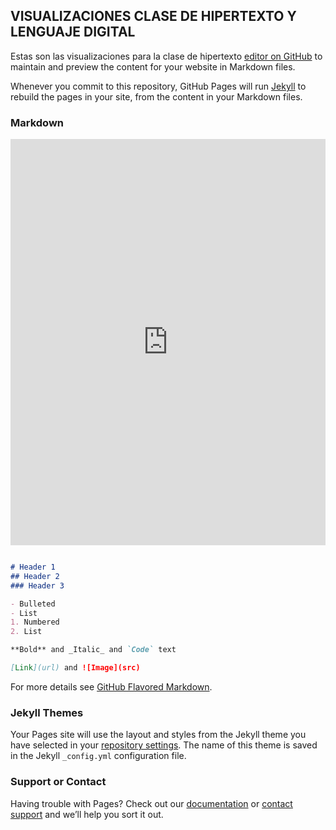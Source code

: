## VISUALIZACIONES CLASE DE HIPERTEXTO Y LENGUAJE DIGITAL 

Estas son las visualizaciones para la clase de hipertexto [editor on GitHub](https://github.com/paolatellez/Mireportaje/edit/master/README.md) to maintain and preview the content for your website in Markdown files.

Whenever you commit to this repository, GitHub Pages will run [Jekyll](https://jekyllrb.com/) to rebuild the pages in your site, from the content in your Markdown files.

### Markdown

<iframe src='https://cdn.knightlab.com/libs/timeline3/latest/embed/index.html?source=1DKV52nFj2vuv6DzDhOLA4qboBCq4BZ1Xsg_QPcHb0zQ&font=Default&lang=en&initial_zoom=2&height=650' width='100%' height='650' webkitallowfullscreen mozallowfullscreen allowfullscreen frameborder='0'></iframe>


```markdown

# Header 1
## Header 2
### Header 3

- Bulleted
- List
1. Numbered
2. List

**Bold** and _Italic_ and `Code` text

[Link](url) and ![Image](src)
```

For more details see [GitHub Flavored Markdown](https://guides.github.com/features/mastering-markdown/).

### Jekyll Themes

Your Pages site will use the layout and styles from the Jekyll theme you have selected in your [repository settings](https://github.com/paolatellez/Mireportaje/settings). The name of this theme is saved in the Jekyll `_config.yml` configuration file.
### Support or Contact

Having trouble with Pages? Check out our [documentation](https://help.github.com/categories/github-pages-basics/) or [contact support](https://github.com/contact) and we’ll help you sort it out.
